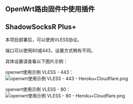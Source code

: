 ## OpenWrt路由固件中使用插件

## ShadowSocksR Plus+

本项目部署后，可以使用VLESS协议。

端口可以使用80或443，设置方式稍有不同。

具体设置请查看以下图片示例：
  
openwrt使用示例 VLESS - 443：
![openwrt使用示例 VLESS - 443 - Heroku+Cloudflare.png](https://github.com/mixool/heroku/raw/master/tutorial/img/openwrt%E4%BD%BF%E7%94%A8%E7%A4%BA%E4%BE%8B%20VLESS%20-%20443%20-%20Heroku%2BCloudflare.png)
  
openwrt使用示例 VLESS - 80：
![openwrt使用示例 VLESS - 80 - Heroku+Cloudflare.png](https://github.com/mixool/heroku/raw/master/tutorial/img/openwrt%E4%BD%BF%E7%94%A8%E7%A4%BA%E4%BE%8B%20VLESS%20-%2080%20-%20Heroku%2BCloudflare.png)



